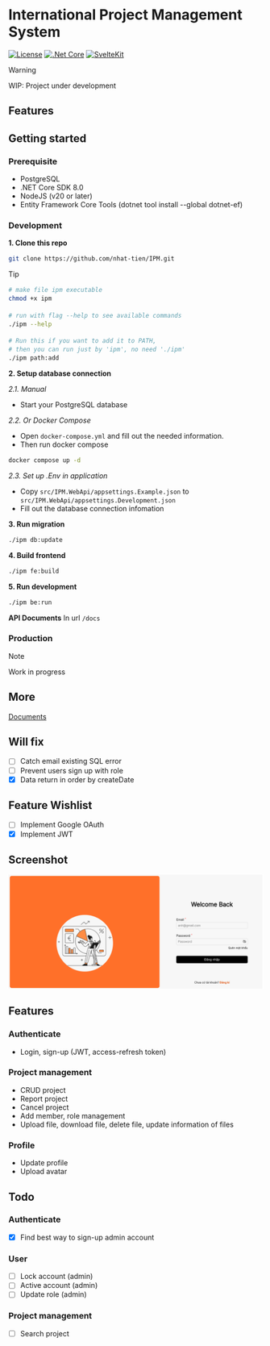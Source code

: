 # International Project Management System

[![License](https://img.shields.io/badge/License-MIT-green.svg?style=plastic)](LICENSE)
[![.Net Core](https://img.shields.io/badge/.Net%20Core-8.0-blue?style=plastic&logo=dotnet)](https://dotnet.microsoft.com/)
[![SvelteKit](https://img.shields.io/badge/SvelteKit-2.21-orange?style=plastic&logo=svelte)](https://svelte.dev/)

> [!WARNING]
> WIP: Project under development 

## Features

## Getting started
### Prerequisite
- PostgreSQL
- .NET Core SDK 8.0
- NodeJS (v20 or later)
- Entity Framework Core Tools (dotnet tool install --global dotnet-ef) 

### Development 

**1. Clone this repo**

```bash
git clone https://github.com/nhat-tien/IPM.git
```

> [!tip]
> ```bash
> # make file ipm executable
> chmod +x ipm
>
> # run with flag --help to see available commands
> ./ipm --help
>
> # Run this if you want to add it to PATH, 
> # then you can run just by 'ipm', no need './ipm'
> ./ipm path:add
> ```


**2. Setup database connection**

*2.1. Manual*
- Start your PostgreSQL database

*2.2. Or Docker Compose*
- Open `docker-compose.yml` and fill out the needed information.
- Then run docker compose
```bash
docker compose up -d
```

*2.3. Set up .Env in application*
- Copy `src/IPM.WebApi/appsettings.Example.json` to `src/IPM.WebApi/appsettings.Development.json`
- Fill out the database connection infomation

**3. Run migration**
```bash
./ipm db:update
```

**4. Build frontend**
```bash
./ipm fe:build
```

**5. Run development**
```bash
./ipm be:run
```

**API Documents**
In url `/docs`

### Production 
> [!NOTE]  
> Work in progress

## More
[Documents](/docs/README.md)

## Will fix
- [ ] Catch email existing SQL error
- [ ] Prevent users sign up with role
- [x] Data return in order by createDate 

## Feature Wishlist
- [ ] Implement Google OAuth
- [x] Implement JWT

## Screenshot
![](/docs/images/screenshot-from-2025-06-27-22-58-16.png)

## Features

### Authenticate
- Login, sign-up (JWT, access-refresh token)

### Project management
- CRUD project
- Report project
- Cancel project
- Add member, role management
- Upload file, download file, delete file, update information of files

### Profile
- Update profile
- Upload avatar

## Todo

### Authenticate
- [x] Find best way to sign-up admin account

### User 
- [ ] Lock account (admin)
- [ ] Active account (admin)
- [ ] Update role (admin)

### Project management
- [ ] Search project
